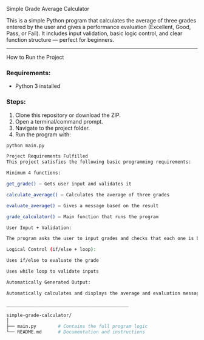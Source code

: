 Simple Grade Average Calculator

This is a simple Python program that calculates the average of three grades entered by the user and gives a performance evaluation (Excellent, Good, Pass, or Fail). It includes input validation, basic logic control, and clear function structure — perfect for beginners.

---

How to Run the Project

### Requirements:
- Python 3 installed

### Steps:
1. Clone this repository or download the ZIP.
2. Open a terminal/command prompt.
3. Navigate to the project folder.
4. Run the program with:

```bash
python main.py

Project Requirements Fulfilled
This project satisfies the following basic programming requirements:

Minimum 4 functions:

get_grade() – Gets user input and validates it

calculate_average() – Calculates the average of three grades

evaluate_average() – Gives a message based on the result

grade_calculator() – Main function that runs the program

User Input + Validation:

The program asks the user to input grades and checks that each one is between 0 and 10.

Logical Control (if/else + loop):

Uses if/else to evaluate the grade

Uses while loop to validate inputs

Automatically Generated Output:

Automatically calculates and displays the average and evaluation message

_____________________________________________

simple-grade-calculator/
│
├── main.py        # Contains the full program logic
└── README.md      # Documentation and instructions
